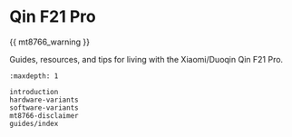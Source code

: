 # Qin F21 Pro

{{ mt8766_warning }}

Guides, resources, and tips for living with the Xiaomi/Duoqin Qin F21 Pro.

```{toctree}
:maxdepth: 1

introduction
hardware-variants
software-variants
mt8766-disclaimer
guides/index
```

